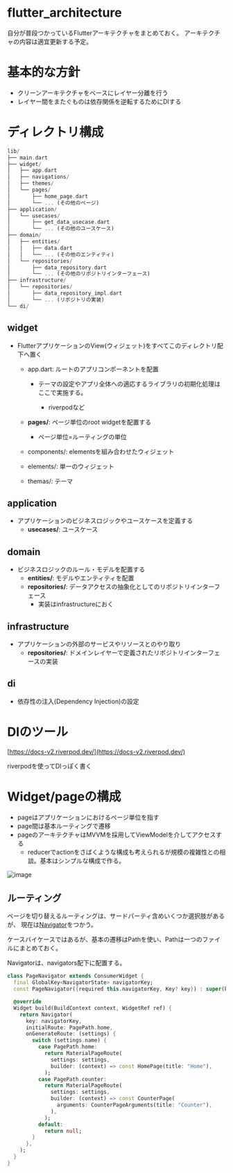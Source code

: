 # flutter_architecture

自分が普段つかっているFlutterアーキテクチャをまとめておく。
アーキテクチャの内容は適宜更新する予定。

# 基本的な方針

- クリーンアーキテクチャをベースにレイヤー分離を行う
- レイヤー間をまたぐものは依存関係を逆転するためにDIする

# ディレクトリ構成

```rust
lib/
├── main.dart
├── widget/
│   ├── app.dart
│   ├── navigations/
│   ├── themes/
│   └── pages/
│       ├── home_page.dart
│       └── ... (その他のページ)
├── application/
│   └── usecases/
│       ├── get_data_usecase.dart
│       └── ... (その他のユースケース)
├── domain/
│   ├── entities/
│   │   ├── data.dart
│   │   └── ... (その他のエンティティ)
│   └── repositories/
│       ├── data_repository.dart
│       └── ... (その他のリポジトリインターフェース)
├── infrastructure/
│   └── repositories/
│       ├── data_repository_impl.dart
│       └── ... (リポジトリの実装)
└── di/
```


## widget

- FlutterアプリケーションのView(ウィジェット)をすべてこのディレクトリ配下へ置く
	- app.dart: ルートのアプリコンポーネントを配置
		- テーマの設定やアプリ全体への適応するライブラリの初期化処理はここで実施する。

			- riverpodなど


	- **pages/**: ページ単位のroot widgetを配置する
		- ページ単位=ルーティングの単位
	- components/: elementsを組み合わせたウィジェット
	- elements/: 単一のウィジェット
	- themas/: テーマ

## application

- アプリケーションのビジネスロジックやユースケースを定義する
	- **usecases/**: ユースケース

## domain

- ビジネスロジックのルール・モデルを配置する
	- **entities/**: モデルやエンティティを配置
	- **repositories/**: データアクセスの抽象化としてのリポジトリインターフェース
		- 実装はinfrastructureにおく

## infrastructure

- アプリケーションの外部のサービスやリソースとのやり取り
	- **repositories/**: ドメインレイヤーで定義されたリポジトリインターフェースの実装

## di

- 依存性の注入(Dependency Injection)の設定

# DIのツール


[https://docs-v2.riverpod.dev/](https://docs-v2.riverpod.dev/)

riverpodを使ってDIっぽく書く

# Widget/pageの構成

- pageはアプリケーションにおけるページ単位を指す
- page間は基本ルーティングで遷移
- pageのアーキテクチャはMVVMを採用してViewModelを介してアクセスする
	- reducerでactionをさばくような構成も考えられるが規模の複雑性との相談。基本はシンプルな構成で作る。

![image](https://res.craft.do/user/full/dab629af-b143-f93d-be58-3b58677e1bd0/doc/12DDC94E-B55E-45D6-AE34-FBBC12DF803A/E4737534-F948-4E04-B95B-5637EB786A73_2/A9H6TvZA1MoK5OxhDsaDcvfW5zzGBNTIejxb2RjLJ2Yz/%202023-08-31%208.26.40.png)

##  ルーティング


ページを切り替えるルーティングは、サードパーティ含めいくつか選択肢があるが、 現在は[Navigator](https://flutter.ctrnost.com/basic/routing/)をつかう。

ケースバイケースではあるが、基本の遷移はPathを使い、Pathは一つのファイルにまとめておく。

Navigatorは、navigators配下に配置する。

```dart
class PageNavigator extends ConsumerWidget {
  final GlobalKey<NavigatorState> navigatorKey;
  const PageNavigator({required this.navigatorKey, Key? key}) : super(key: key);

  @override
  Widget build(BuildContext context, WidgetRef ref) {
    return Navigator(
      key: navigatorKey,
      initialRoute: PagePath.home,
      onGenerateRoute: (settings) {
        switch (settings.name) {
          case PagePath.home:
            return MaterialPageRoute(
              settings: settings,
              builder: (context) => const HomePage(title: "Home"),
            );
          case PagePath.counter:
            return MaterialPageRoute(
              settings: settings,
              builder: (context) => const CounterPage(
                arguments: CounterPageArguments(title: "Counter"),
              ),
            );
          default:
            return null;
        }
      },
    );
  }
}

```

